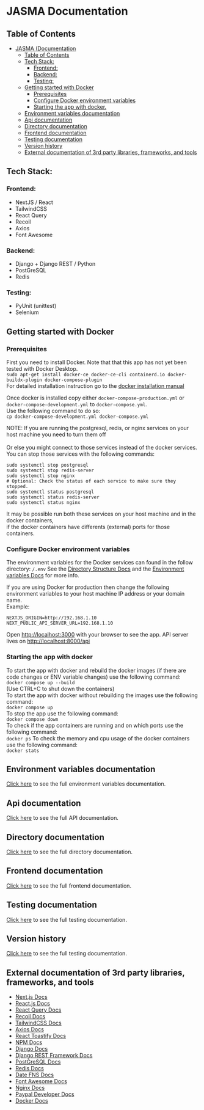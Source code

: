 # JASMA Documentation

## Table of Contents

- [JASMA (Documentation](#jasma-old-documentation)
  - [Table of Contents](#table-of-contents)
  - [Tech Stack:](#tech-stack)
    - [Frontend:](#frontend)
    - [Backend:](#backend)
    - [Testing:](#testing)
  - [Getting started with Docker](#getting-started-with-docker)
    - [Prerequisites](#prerequisites)
    - [Configure Docker environment variables](#configure-docker-environment-variables)
    - [Starting the app with docker.](#starting-the-app-with-docker)
  - [Environment variables documentation](#environment-variables-documentation)
  - [Api documentation](#api-documentation)
  - [Directory documentation](#directory-documentation)
  - [Frontend documentation](#frontend-documentation)
  - [Testing documentation](#testing-documentation)
  - [Version history](#version-history)
  - [External documentation of 3rd party libraries, frameworks, and tools](#external-documentation-of-3rd-party-libraries-frameworks-and-tools)

## Tech Stack:

### Frontend:

- NextJS / React
- TailwindCSS
- React Query
- Recoil
- Axios
- Font Awesome

### Backend:

- Django + Django REST / Python
- PostGreSQL
- Redis

### Testing:

- PyUnit (unittest)
- Selenium

## Getting started with Docker

### Prerequisites

First you need to install Docker. Note that that this app has not yet been tested with Docker Desktop. <br />
`sudo apt-get install docker-ce docker-ce-cli containerd.io docker-buildx-plugin docker-compose-plugin` <br />
For detailed installation instruction go to the [docker installation manual](https://docs.docker.com/engine/install/)

Once docker is installed copy either `docker-compose-production.yml` or `docker-compose-development.yml` to `docker-compose.yml`.  <br />
Use the following command to do so: <br />
`cp docker-compose-development.yml docker-compose.yml` <br />

NOTE: If you are running the postgresql, redis, or nginx services on your host machine you need to turn them off  <br />  
      Or else you might connect to those services instead of the docker services.  <br />
      You can stop those services with the following commands:
```
sudo systemctl stop postgresql
sudo systemctl stop redis-server
sudo systemctl stop nginx
# Optional: Check the status of each service to make sure they stopped.
sudo systemctl status postgresql 
sudo systemctl status redis-server
sudo systemctl status nginx
```
It may be possible run both these services on your host machine and in the docker containers,  <br />
if the docker containers have differents (external) ports for those containers.

### Configure Docker environment variables

The environment variables for the Docker services can found in the follow directory: `/.env`
See the [Directory Structure Docs](#directory-documentation) and the [Environment variables Docs](#environment-variables-documentation) for more info.

If you are using Docker for production then change the following environment variables to your host machine IP address or your domain name. <br /> 
Example:
```
NEXTJS_ORIGIN=http://192.168.1.10
NEXT_PUBLIC_API_SERVER_URL=192.168.1.10
```
Open [http://localhost:3000](http://localhost:3000) with your browser to see the app.
API server lives on [http://localhost:8000/api](http://localhost:8000/api)

### Starting the app with docker

To start the app with docker and rebuild the docker images (if there are code changes or ENV variable changes) use the following command: <br />
`docker compose up --build` <br />
(Use CTRL+C to shut down the containers) <br />
To start the app with docker without rebuilding the images use the following command: <br />
`docker compose up` <br />
To stop the app use the following command: <br />
`docker compose down` <br />
To check if the app containers are running and on which ports use the following command: <br />
`docker ps`
To check the memory and cpu usage of the docker containers use the following command: <br />
`docker stats`

## Environment variables documentation

[Click here](https://github.com/steph-koopmanschap/jasma/blob/development/docs/ENV_VARS_DOCS.md) to see the full environment variables  documentation.

## Api documentation

[Click here](https://github.com/steph-koopmanschap/jasma/blob/development/docs/API_DOCS.md) to see the full API documentation.

## Directory documentation

[Click here](https://github.com/steph-koopmanschap/jasma/blob/development/docs/DIRECTORY_STRUCTURE_DOCS.md) to see the full directory documentation.

## Frontend documentation

[Click here](https://github.com/steph-koopmanschap/jasma/blob/development/docs/FRONTEND_DOCS.md) to see the full frontend documentation.

## Testing documentation

[Click here](https://github.com/steph-koopmanschap/jasma/blob/development/docs/TEST_DOCS.md) to see the full testing documentation.

## Version history

[Click here](https://github.com/steph-koopmanschap/jasma/blob/development/docs/VERSION_HISTORY.md) to see the full testing documentation.

## External documentation of 3rd party libraries, frameworks, and tools

- [Next.js Docs](https://nextjs.org/docs)
- [React.js Docs](https://reactjs.org/docs/getting-started.html)
- [React Query Docs](https://react-query-v2.tanstack.com/overview)
- [Recoil Docs](https://recoiljs.org/docs/introduction/getting-started/)
- [TailwindCSS Docs](https://tailwindcss.com/docs/installation)
- [Axios Docs](https://axios-http.com/docs/intro)
- [React Toastify Docs](https://fkhadra.github.io/react-toastify/introduction/)
- [NPM Docs](https://docs.npmjs.com/)
- [Django Docs](https://docs.djangoproject.com/en/4.2/)
- [Django REST Framework Docs](https://www.django-rest-framework.org/)
- [PostGreSQL Docs](https://www.postgresql.org/docs/)
- [Redis Docs](https://redis.io/docs/)
- [Date FNS Docs](https://date-fns.org/docs/Getting-Started)
- [Font Awesome Docs](https://fontawesome.com/docs)
- [Nginx Docs](https://nginx.org/en/docs/)
- [Paypal Developer Docs](https://developer.paypal.com/docs/online/)
- [Docker Docs](https://docs.docker.com)

